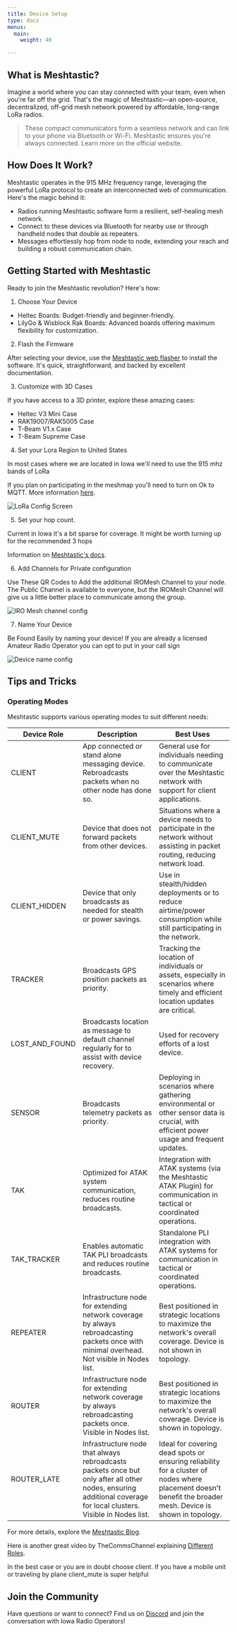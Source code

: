 ```yaml
---
title: Device Setup
type: docs
menus:
  main:
    weight: 40

---
```


## What is Meshtastic?

Imagine a world where you can stay connected with your team, even when you're far off the grid.
That's the magic of Meshtastic—an open-source, decentralized, off-grid mesh network powered by affordable, long-range LoRa radios.

> These compact communicators form a seamless network and can link to your phone via Bluetooth or Wi-Fi.
> Meshtastic ensures you're always connected. Learn more on the official website.

## How Does It Work?

Meshtastic operates in the 915 MHz frequency range, leveraging the powerful LoRa protocol to create an interconnected web of communication.
Here's the magic behind it:

- Radios running Meshtastic software form a resilient, self-healing mesh network.
- Connect to these devices via Bluetooth for nearby use or through handheld nodes that double as repeaters.
- Messages effortlessly hop from node to node, extending your reach and building a robust communication chain.

## Getting Started with Meshtastic

Ready to join the Meshtastic revolution?
Here's how:

1. Choose Your Device

- Heltec Boards: Budget-friendly and beginner-friendly.
- LilyGo & Wisblock Rak Boards: Advanced boards offering maximum flexibility for customization.

2. Flash the Firmware

After selecting your device, use the [Meshtastic web flasher](https://flasher.meshtastic.org/) to install the software.
It's quick, straightforward, and backed by excellent documentation.

3. Customize with 3D Cases

If you have access to a 3D printer, explore these amazing cases:

- Heltec V3 Mini Case
- RAK19007/RAK5005 Case
- T-Beam V1.x Case
- T-Beam Supreme Case

4. Set your Lora Region to United States

In most cases where we are located in Iowa we'll need to use the 915 mhz bands of LoRa

If you plan on participating in the meshmap you'll need to turn on Ok to MQTT.
More information [here](https://meshtastic.org/docs/configuration/radio/lora/#ignore-mqtt).

![LoRa Config Screen](lora-wan-config.jpg)

5. Set your hop count.

Current in Iowa it's a bit sparse for coverage.
It might be worth turning up for the recommended 3 hops

Information on [Meshtastic's docs](https://meshtastic.org/docs/configuration/radio/lora/#max-hops).

6. Add Channels for Private configuration

Use These QR Codes to Add the additional IROMesh Channel to your node.
The Public Channel is available to everyone, but the IROMesh Channel will give us a little better place to communicate among the group.

![IRO Mesh channel config](iro-add.jpg)

7. Name Your Device

Be Found Easily by naming your device! If you are already a licensed Amateur Radio Operator you can opt to put in your call sign

![Device name config](device-name.jpg)

## Tips and Tricks

### Operating Modes

Meshtastic supports various operating modes to suit different needs:

| Device Role | Description | Best Uses |
|-------------|-------------|-----------|
| CLIENT | App connected or stand alone messaging device. Rebroadcasts packets when no other node has done so. | General use for individuals needing to communicate over the Meshtastic network with support for client applications. |
| CLIENT_MUTE | Device that does not forward packets from other devices. | Situations where a device needs to participate in the network without assisting in packet routing, reducing network load. |
| CLIENT_HIDDEN | Device that only broadcasts as needed for stealth or power savings. | Use in stealth/hidden deployments or to reduce airtime/power consumption while still participating in the network. |
| TRACKER | Broadcasts GPS position packets as priority. | Tracking the location of individuals or assets, especially in scenarios where timely and efficient location updates are critical. |
| LOST_AND_FOUND | Broadcasts location as message to default channel regularly for to assist with device recovery. | Used for recovery efforts of a lost device. |
| SENSOR | Broadcasts telemetry packets as priority. | Deploying in scenarios where gathering environmental or other sensor data is crucial, with efficient power usage and frequent updates. |
| TAK | Optimized for ATAK system communication, reduces routine broadcasts. | Integration with ATAK systems (via the Meshtastic ATAK Plugin) for communication in tactical or coordinated operations. |
| TAK_TRACKER | Enables automatic TAK PLI broadcasts and reduces routine broadcasts. | Standalone PLI integration with ATAK systems for communication in tactical or coordinated operations. |
| REPEATER | Infrastructure node for extending network coverage by always rebroadcasting packets once with minimal overhead. Not visible in Nodes list. | Best positioned in strategic locations to maximize the network's overall coverage. Device is not shown in topology. |
| ROUTER | Infrastructure node for extending network coverage by always rebroadcasting packets once. Visible in Nodes list. | Best positioned in strategic locations to maximize the network's overall coverage. Device is shown in topology. |
| ROUTER_LATE | Infrastructure node that always rebroadcasts packets once but only after all other nodes, ensuring additional coverage for local clusters. Visible in Nodes list. | Ideal for covering dead spots or ensuring reliability for a cluster of nodes where placement doesn't benefit the broader mesh. Device is shown in topology. |

For more details, explore the [Meshtastic Blog](https://meshtastic.org/blog/choosing-the-right-device-role/).

Here is another great video by TheCommsChannel explaining [Different Roles](https://youtu.be/htjwtnjQkkE?si=T3gjdGik5H1nYJo4).

In the best case or you are in doubt choose client. If you have a mobile unit or traveling by plane client_mute is super helpful

## Join the Community

Have questions or want to connect? Find us on [Discord](https://discord.gg/jHBywwPJD8) and join the conversation with Iowa Radio Operators!
